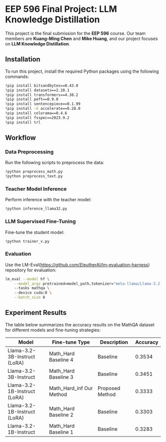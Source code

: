 # EEP 596 Final Project: LLM Knowledge Distillation

This project is the final submission for the **EEP 596** course. Our team members are **Kuang-Ming Chen** and **Mike Huang**, and our project focuses on **LLM Knowledge Distillation**.

## Installation

To run this project, install the required Python packages using the following commands:

```bash
!pip install bitsandbytes==0.43.0
!pip install datasets==2.10.1
!pip install transformers==4.38.2
!pip install peft==0.9.0
!pip install sentencepiece==0.1.99
!pip install -U accelerate==0.28.0
!pip install colorama==0.4.6
!pip install fsspec==2023.9.2
!pip install trl
```

## Workflow

### Data Preprocessing
Run the following scripts to preprocess the data:

```bash
!python preprocess_math.py
!python preprocess_text.py
```

### Teacher Model Inference
Perform inference with the teacher model:

```bash
!python inference_llama32.py
```

### LLM Supervised Fine-Tuning
Fine-tune the student model:

```bash
!python trainer_v.py
```

### Evaluation
Use the LM-Eval(https://github.com/EleutherAI/lm-evaluation-harness) repository for evaluation:

```bash
lm_eval --model hf \
    --model_args pretrained=model_path,tokenizer="meta-llama/Llama-3.2-1B-Instruct" \ 
    --tasks mathqa \ 
    --device cuda:0 \
    --batch_size 8
```

## Experiment Results

The table below summarizes the accuracy results on the MathQA dataset for different models and fine-tuning strategies:

| Model                            | Fine-tune Type              | Description           | Accuracy |
|----------------------------------|-----------------------------|-----------------------|----------|
| Llama-3.2-3B-Instruct (LoRA)     | Math_Hard Baseline 4        | Baseline              | 0.3534   |
| Llama-3.2-3B-Instruct   | Math_Hard Baseline 3        | Baseline              | 0.3451   |
| Llama-3.2-1B-Instruct (LoRA)     | Math_Hard_inf Our Method    | Proposed Method       | 0.3333   |
| Llama-3.2-1B-Instruct (LoRA)     | Math_Hard Baseline 2        | Baseline              | 0.3303   |
| Llama-3.2-1B-Instruct   | Math_Hard Baseline 1        | Baseline              | 0.3283   |

